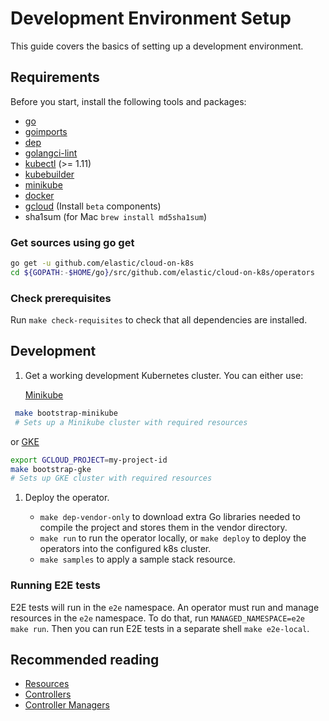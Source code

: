 # Development Environment Setup

This guide covers the basics of setting up a development environment.

## Requirements

Before you start, install the following tools and packages:

* [go](https://golang.org/dl/)
* [goimports](https://godoc.org/golang.org/x/tools/cmd/goimports)
* [dep](https://github.com/golang/dep)
* [golangci-lint](https://github.com/golangci/golangci-lint)
* [kubectl](https://kubernetes.io/docs/tasks/tools/install-kubectl/) (>= 1.11)
* [kubebuilder](https://github.com/kubernetes-sigs/kubebuilder)
* [minikube](https://kubernetes.io/docs/tasks/tools/install-minikube/)
* [docker](https://docs.docker.com/)
* [gcloud](https://cloud.google.com/sdk/gcloud/) (Install `beta` components)
* sha1sum (for Mac `brew install md5sha1sum`)

### Get sources using go get

```bash
go get -u github.com/elastic/cloud-on-k8s
cd ${GOPATH:-$HOME/go}/src/github.com/elastic/cloud-on-k8s/operators
```

### Check prerequisites

Run `make check-requisites` to check that all dependencies are installed.

## Development

1. Get a working development Kubernetes cluster. You can either use:

    [Minikube](https://kubernetes.io/docs/tasks/tools/install-minikube/#install-minikube)

  ```bash
   make bootstrap-minikube
   # Sets up a Minikube cluster with required resources
   ```

   or [GKE](https://cloud.google.com/kubernetes-engine/)

   ```bash
   export GCLOUD_PROJECT=my-project-id
   make bootstrap-gke
   # Sets up GKE cluster with required resources		
   ```

1. Deploy the operator.

   * `make dep-vendor-only` to download extra Go libraries needed to compile the project and stores them in the vendor directory.
   * `make run` to run the operator locally, or `make deploy` to deploy the operators into the configured k8s cluster.
   * `make samples` to apply a sample stack resource.

### Running E2E tests

E2E tests will run in the `e2e` namespace. An operator must run and manage resources in the `e2e` namespace.
To do that, run `MANAGED_NAMESPACE=e2e make run`. Then you can run E2E tests in a separate shell `make e2e-local`.

## Recommended reading

* [Resources](https://book.kubebuilder.io/basics/what_is_a_resource.html)
* [Controllers](https://book.kubebuilder.io/basics/what_is_a_controller.html)
* [Controller Managers](https://book.kubebuilder.io/basics/what_is_the_controller_manager.html)
